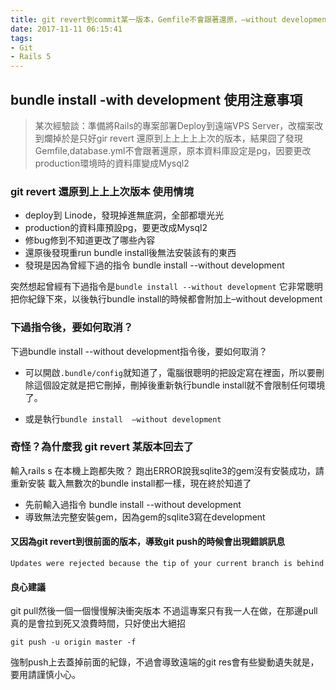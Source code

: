 ```yaml
---
title: git revert到commit某一版本，Gemfile不會跟著還原，–without development的緣故。
date: 2017-11-11 06:15:41
tags:
- Git
- Rails 5
---
```

## bundle install -with development 使用注意事項

>某次經驗談：準備將Rails的專案部署Deploy到遠端VPS Server，改檔案改到爛掉於是只好gir revert 還原到上上上上上次的版本，結果囧了發現Gemfile,database.yml不會跟著還原，原本資料庫設定是pg，因要更改production環境時的資料庫變成Mysql2
<!--more-->
### git revert 還原到上上上次版本 使用情境
 - deploy到 Linode，發現掉進無底洞，全部都壞光光
 - production的資料庫預設pg，要更改成Mysql2
 - 修bug修到不知道更改了哪些內容
 - 還原後發現重run bundle install後無法安裝該有的東西
 - 發現是因為曾經下過的指令 bundle install --without    development

突然想起曾經有下過指令是`bundle install --without development`
它非常聰明把你紀錄下來，以後執行bundle install的時候都會附加上–without development

### 下過指令後，要如何取消？
下過bundle install --without development指令後，要如何取消？
- 可以開啟`.bundle/config`就知道了，電腦很聰明的把設定寫在裡面，所以要刪除這個設定就是把它刪掉，刪掉後重新執行bundle install就不會限制任何環境了。

- 或是執行`bundle install  –without development`

### 奇怪？為什麼我 git revert 某版本回去了
輸入rails s 在本機上跑都失敗？
跑出ERROR說我sqlite3的gem沒有安裝成功，請重新安裝
載入無數次的bundle install都一樣，現在終於知道了

 - 先前輸入過指令 bundle install --without development
 - 導致無法完整安裝gem，因為gem的sqlite3寫在development

#### 又因為git revert到很前面的版本，導致git push的時候會出現錯誤訊息

`Updates were rejected because the tip of your current branch is behind`

#### 良心建議
git pull然後一個一個慢慢解決衝突版本
不過這專案只有我一人在做，在那邊pull真的是會拉到死又浪費時間，只好使出大絕招

`git push -u origin master -f `

強制push上去蓋掉前面的紀錄，不過會導致遠端的git res會有些變動遺失就是，要用請謹慎小心。

